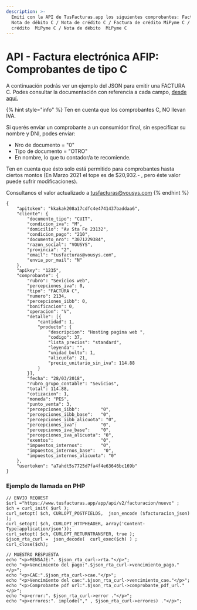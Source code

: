 ```yaml
---
description: >-
  Emití con la API de TusFacturas.app los siguientes comprobantes: Factura C /
  Nota de débito C / Nota de crédito C / Factura de crédito MiPyme C / Nota de
  crédito  MiPyme C / Nota de débito  MiPyme C
---
```


# API - Factura electrónica AFIP: Comprobantes de tipo C

A continuación podrás ver un ejemplo del JSON para emitir una FACTURA C. Podes consultar la documentación con referencia a cada campo, [desde aquí.](https://developers.tusfacturas.app/api-factura-electronica-afip-facturacion-nuevo-comprobante)

{% hint style="info" %}
Ten en cuenta que los comprobantes C,  NO llevan IVA.

Si querés enviar un comprobante a un consumidor final, sin especificar su nombre y DNI, podes enviar:

* Nro de documento = "0" 
* Tipo de documento = "OTRO"
* En nombre, lo que tu contador/a te recomiende. 

Ten en cuenta que ésto solo está permitido para comprobantes hasta ciertos montos \(En Marzo 2021 el tope es de $20,932.- , pero éste valor puede sufrir modificaciones\).

 Consultanos el valor actualizado a  tusfacturas@vousys.com 
{% endhint %}

```text
{
	"apitoken": "kkakak208a17cdfc4e4741437baddaa6",
	"cliente": {
		"documento_tipo": "CUIT",
		"condicion_iva": "M",
		"domicilio": "Av Sta Fe 23132",
		"condicion_pago": "210",
		"documento_nro": "3071229384",
		"razon_social": "VOUSYS",
		"provincia": "2",
		"email": "tusfacturas@vousys.com",
		"envia_por_mail": "N"
	},
	"apikey": "1235",
	"comprobante": {
		"rubro": "Sevicios web",
		"percepciones_iva": 0,
		"tipo": "FACTURA C",
		"numero": 2134,
		"percepciones_iibb": 0,
		"bonificacion": 0,
		"operacion": "V",
		"detalle": [{
			"cantidad": 1,
			"producto": {
				"descripcion": "Hosting pagina web ",
				"codigo": 37,
				"lista_precios": "standard",
				"leyenda": "",
				"unidad_bulto": 1,
				"alicuota": 21,
				"precio_unitario_sin_iva": 114.88
			}
		}],
		"fecha": "28/03/2018",
		"rubro_grupo_contable": "Sevicios",
		"total": 114.88,
		"cotizacion": 1,
		"moneda": "PES",
		"punto_venta": 3,
        "percepciones_iibb":        "0",
        "percepciones_iibb_base":   "0",
        "percepciones_iibb_alicuota": "0",
        "percepciones_iva":         "0",
        "percepciones_iva_base":    "0",
        "percepciones_iva_alicuota": "0",
        "exentos":                  "0", 
        "impuestos_internos":       "0",
        "impuestos_internos_base":   "0",
        "impuestos_internos_alicuota": "0"
	},
	"usertoken": "a7ahdt5s7725d7fa4f4e63646bc169b"
}
```



### Ejemplo de llamada en PHP

```text
// ENVIO REQUEST
$url ="https://www.tusfacturas.app/app/api/v2/facturacion/nuevo" ;
$ch = curl_init( $url );
curl_setopt( $ch, CURLOPT_POSTFIELDS,  json_encode ($facturacion_json) );
curl_setopt( $ch, CURLOPT_HTTPHEADER, array('Content-Type:application/json'));
curl_setopt( $ch, CURLOPT_RETURNTRANSFER, true );
$json_rta_curl =  json_decode(  curl_exec($ch) ) ;  
curl_close($ch);

// MUESTRO RESPUESTA
echo "<p>MENSAJE:". $json_rta_curl->rta."</p>"; 
echo "<p>Vencimiento del pago:".$json_rta_curl->vencimiento_pago."</p>"; 
echo "<p>CAE:".$json_rta_curl->cae."</p>"; 
echo "<p>Vencimiento del cae:".$json_rta_curl->vencimiento_cae."</p>"; 
echo "<p>Comprobante pdf url:".$json_rta_curl->comprobante_pdf_url."</p>"; 
echo "<p>error:". $json_rta_curl->error ."</p>"; 
echo "<p>errores:". implode("," , $json_rta_curl->errores) ."</p>"; 


```

